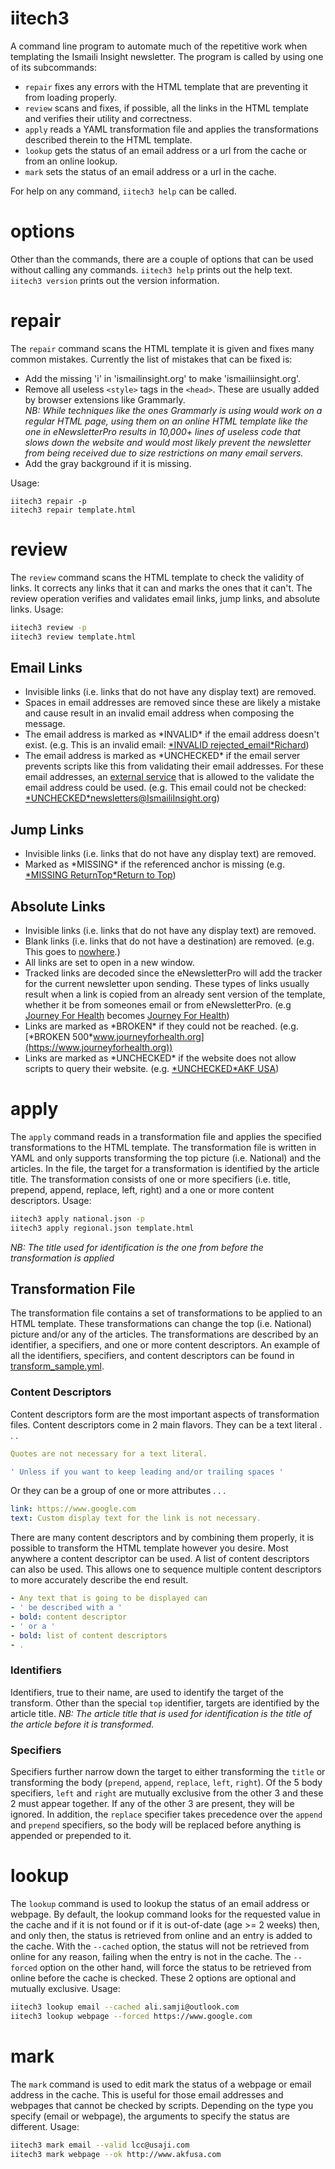 # iitech3
A command line program to automate much of the repetitive work when templating the Ismaili Insight newsletter. The program is called by using one of its subcommands:
- `repair` fixes any errors with the HTML template that are preventing it from loading properly.
- `review` scans and fixes, if possible, all the links in the HTML template and verifies their utility and correctness.
- `apply` reads a YAML transformation file and applies the transformations described therein to the HTML template.
- `lookup` gets the status of an email address or a url from the cache or from an online lookup.
- `mark` sets the status of an email address or a url in the cache.

For help on any command, `iitech3 help` can be called.

# options
Other than the commands, there are a couple of options that can be used without calling any commands. `iitech3 help` prints out the help text. `iitech3 version` prints out the version information.

# repair
The `repair` command scans the HTML template it is given and fixes many common mistakes. Currently the list of mistakes that can be fixed is:
- Add the missing 'i' in 'ismailinsight.org' to make 'ismailiinsight.org'.
- Remove all useless `<style>` tags in the `<head>`. These are usually added by browser extensions like Grammarly.  
  *NB: While techniques like the ones Grammarly is using would work on a regular HTML page, using them on an online HTML template like the one in eNewsletterPro results in 10,000+ lines of useless code that slows down the website and would most likely prevent the newsletter from being received due to size restrictions on many email servers.*
- Add the gray background if it is missing.

Usage:
```
iitech3 repair -p
iitech3 repair template.html
```

# review
The `review` command scans the HTML template to check the validity of links. It corrects any links that it can and marks the ones that it can't. The review operation verifies and validates email links, jump links, and absolute links.
Usage:
```bash
iitech3 review -p
iitech3 review template.html
```

## Email Links
- Invisible links (i.e. links that do not have any display text) are removed.
- Spaces in email addresses are removed since these are likely a mistake and cause result in an invalid email address when composing the message.
- The email address is marked as \*INVALID* if the email address doesn't exist. (e.g. This is an invalid email: [\*INVALID rejected_email*Richard](mailto:richard@quickemailverification.com))
- The email address is marked as \*UNCHECKED* if the email server prevents scripts like this from validating their email addresses. For these email addresses, an [external service](http://verify-email.org/) that is allowed to the validate the email address could be used. (e.g. This email could not be checked: [\*UNCHECKED*newsletters@IsmailiInsight.org](mailto:newsletters@IsmailiInsight.org))

## Jump Links
- Invisible links (i.e. links that do not have any display text) are removed.
- Marked as \*MISSING* if the referenced anchor is missing (e.g. [\*MISSING ReturnTop*Return to Top](#ReturnTop))

## Absolute Links
- Invisible links (i.e. links that do not have any display text) are removed.
- Blank links (i.e. links that do not have a destination) are removed. (e.g. This goes to [nowhere]().)
- All links are set to open in a new window.
- Tracked links are decoded since the eNewsletterPro will add the tracker for the current newsletter upon sending. These types of links usually result when a link is copied from an already sent version of the template, whether it be from someones email or from eNewsletterPro. (e.g [Journey For Health](http://www.ismailiinsight.org/enewsletterpro/t.aspx?url=https%3A%2F%2Fjourneyforhealth.org) becomes [Journey For Health](https://journeyforhealth.org))
- Links are marked as \*BROKEN* if they could not be reached. (e.g. [\*BROKEN 500*www.journeyforhealth.org](https://www.journeyforhealth.org))
- Links are marked as \*UNCHECKED* if the website does not allow scripts to query their website. (e.g. [\*UNCHECKED*AKF USA](http://www.akfusa.org/about-us/))

# apply
The `apply` command reads in a transformation file and applies the specified transformations to the HTML template. The transformation file is written in YAML and only supports transforming the top picture (i.e. National) and the articles.
In the file, the target for a transformation is identified by the article title. The transformation consists of one or more specifiers (i.e. title, prepend, append, replace, left, right) and a one or more content descriptors.
Usage:
```bash
iitech3 apply national.json -p
iitech3 apply regional.json template.html
```
*NB: The title used for identification is the one from before the transformation is applied*

## Transformation File
The transformation file contains a set of transformations to be applied to an HTML template. These transformations can change the top (i.e. National) picture and/or any of the articles. The transformations are described by an identifier, a specifiers, and one or more content descriptors. An example of all the identifiers, specifiers, and content descriptors can be found in [transform_sample.yml](transform_sample.yml).

### Content Descriptors
Content descriptors form are the most important aspects of transformation files. Content descriptors come in 2 main flavors. They can be a text literal . . .
```yaml
Quotes are not necessary for a text literal.
```
```yaml
' Unless if you want to keep leading and/or trailing spaces '
```
Or they can be a group of one or more attributes . . .
```yaml
link: https://www.google.com
text: Custom display text for the link is not necessary.
```
There are many content descriptors and by combining them properly, it is possible to transform the HTML template however you desire. Most anywhere a content descriptor can be used. A list of content descriptors can also be used. This allows one to sequence multiple content descriptors to more accurately describe the end result.
```yaml
- Any text that is going to be displayed can
- ' be described with a '
- bold: content descriptor
- ' or a '
- bold: list of content descriptors
- .
```

### Identifiers
Identifiers, true to their name, are used to identify the target of the transform. Other than the special `top` identifier, targets are identified by the article title.
*NB: The article title that is used for identification is the title of the article before it is transformed.*

### Specifiers
Specifiers further narrow down the target to either transforming the `title` or transforming the body (`prepend`, `append`, `replace`, `left`, `right`).
Of the 5 body specifiers, `left` and `right` are mutually exclusive from the other 3 and these 2 must appear together. If any of the other 3 are present, they will be ignored. In addition, the `replace` specifier takes precedence over the `append` and `prepend` specifiers, so the body will be replaced before anything is appended or prepended to it.

# lookup
The `lookup` command is used to lookup the status of an email address or webpage. By default, the lookup command looks for the requested value in the cache and if it is not found or if it is out-of-date (age >= 2 weeks) then, and only then, the status is retrieved from online and an entry is added to the cache.
With the `--cached` option, the status will not be retrieved from online for any reason, failing when the entry is not in the cache. The `--forced` option on the other hand, will force the status to be retrieved from online before the cache is checked. These 2 options are optional and mutually exclusive.
Usage:
```bash
iitech3 lookup email --cached ali.samji@outlook.com
iitech3 lookup webpage --forced https://www.google.com
```

# mark
The `mark` command is used to edit mark the status of a webpage or email address in the cache. This is useful for those email addresses and webpages that cannot be checked by scripts. Depending on the type you specify (email or webpage), the arguments to specify the status are different.
Usage:
```bash
iitech3 mark email --valid lcc@usaji.com
iitech3 mark webpage --ok http://www.akfusa.com
```
